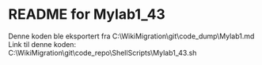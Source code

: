 # README for Mylab1_43
Denne koden ble eksportert fra C:\WikiMigration\git\code_dump\Mylab1.md
Link til denne koden: C:\WikiMigration\git\code_repo\ShellScripts\Mylab1_43.sh

